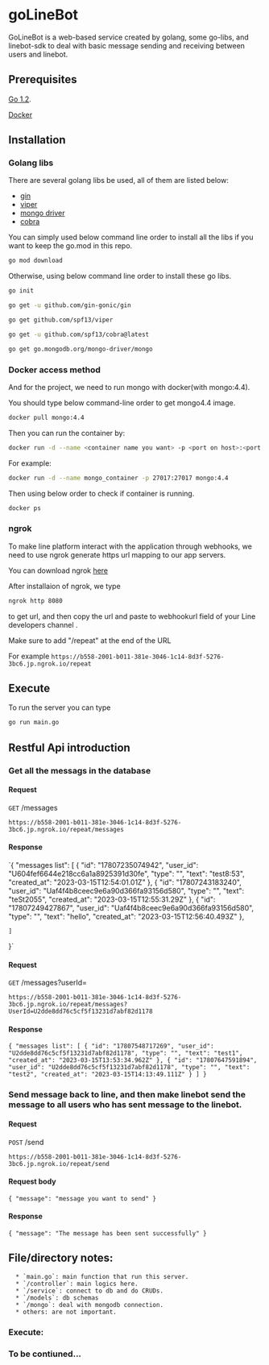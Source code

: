 # goLineBot

GoLineBot is a web-based service created by golang, some go-libs, and linebot-sdk to deal with basic message sending and receiving between users and linebot. 

## Prerequisites

[Go 1.2](https://go.dev/).

[Docker](https://www.docker.com/)



## Installation

### Golang libs

There are several golang libs be used, all of them are listed below:

* [gin](https://github.com/gin-gonic/gin)
* [viper](https://github.com/spf13/viper)
* [mongo driver](https://github.com/mongodb/mongo-go-driver)
* [cobra](https://github.com/spf13/cobra)


You can simply used below command line order to install all the libs if you want to keep the go.mod in this repo.

```bash
go mod download

```

Otherwise, using below command line order to install these go libs.

```bash
go init

go get -u github.com/gin-gonic/gin 

go get github.com/spf13/viper

go get -u github.com/spf13/cobra@latest

go get go.mongodb.org/mongo-driver/mongo

```

### Docker access method


And for the project, we need to run mongo with docker(with mongo:4.4).

You should type below command-line order to get mongo4.4 image.

```bash
docker pull mongo:4.4

```

Then you can run the container by:


```bash
docker run -d --name <container name you want> -p <port on host>:<port on container> mongo:4.4

```

For example:

```bash
docker run -d --name mongo_container -p 27017:27017 mongo:4.4


```

Then using below order to check if container is running.

```bash
docker ps

```


### ngrok

To make line platform interact with the application through webhooks, we need to use ngrok generate https url mapping to our app servers.

You can download ngrok [here](https://ngrok.com/)

After installaion of ngrok, we type

```bash
ngrok http 8080

```

to get url, and then copy the url  and paste to webhookurl field of your Line developers channel .

Make sure to add "/repeat" at the end of the URL

For example `https://b558-2001-b011-381e-3046-1c14-8d3f-5276-3bc6.jp.ngrok.io/repeat`




## Execute

To run the server you can type

```bash
go run main.go

```

## Restful Api introduction

### Get all the messags in the database

#### Request

`GET` /messages

    https://b558-2001-b011-381e-3046-1c14-8d3f-5276-3bc6.jp.ngrok.io/repeat/messages

#### Response

`{
    "messages list": [
        {
            "id": "17807235074942",
            "user_id": "U604fef6644e218cc6a1a8925391d30fe",
            "type": "",
            "text": "test8:53",
            "created_at": "2023-03-15T12:54:01.01Z"
        },
        {
            "id": "17807243183240",
            "user_id": "Uaf4f4b8ceec9e6a90d366fa93156d580",
            "type": "",
            "text": "teSt2055",
            "created_at": "2023-03-15T12:55:31.29Z"
        },
        {
            "id": "17807249427867",
            "user_id": "Uaf4f4b8ceec9e6a90d366fa93156d580",
            "type": "",
            "text": "hello",
            "created_at": "2023-03-15T12:56:40.493Z"
        },
      
    ]
}`

#### Request

`GET` /messages?userId=<userid>

    https://b558-2001-b011-381e-3046-1c14-8d3f-5276-3bc6.jp.ngrok.io/repeat/messages?UserId=U2dde8dd76c5cf5f13231d7abf82d1178

#### Response

`
{
    "messages list": [
        {
            "id": "17807548717269",
            "user_id": "U2dde8dd76c5cf5f13231d7abf82d1178",
            "type": "",
            "text": "test1",
            "created_at": "2023-03-15T13:53:34.962Z"
        },
        {
            "id": "17807647591894",
            "user_id": "U2dde8dd76c5cf5f13231d7abf82d1178",
            "type": "",
            "text": "test2",
            "created_at": "2023-03-15T14:13:49.111Z"
        }
    ]
}
`

### Send message back to line, and then make linebot send the message to all users who has sent message to the linebot.

#### Request

`POST` /send

    https://b558-2001-b011-381e-3046-1c14-8d3f-5276-3bc6.jp.ngrok.io/repeat/send

#### Request body
`
{
    "message": "message you want to send"
}
`

#### Response
`
{
    "message": "The message has been sent successfully"
}
`

## File/directory notes:
     
      * `main.go`: main function that run this server.
      * `/controller`: main logics here.
      * `/service`: connect to db and do CRUDs.
      * `/models`: db schemas
      * `/mongo`: deal with mongodb connection.
      * others: are not important.


### Execute:




### To be contiuned...